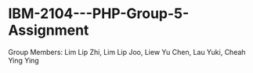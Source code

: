 # IBM-2104---PHP-Group-5-Assignment
Group Members: Lim Lip Zhi, Lim Lip Joo, Liew Yu Chen, Lau Yuki, Cheah Ying Ying
